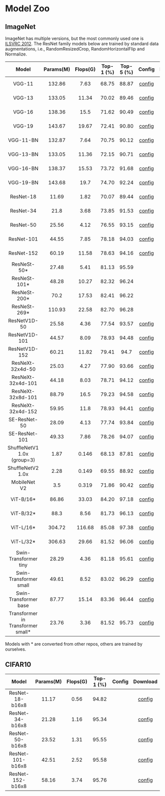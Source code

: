 # Model Zoo

## ImageNet

ImageNet has multiple versions, but the most commonly used one is [ILSVRC 2012](http://www.image-net.org/challenges/LSVRC/2012/).
The ResNet family models below are trained by standard data augmentations, i.e., RandomResizedCrop, RandomHorizontalFlip and Normalize.

|         Model         | Params(M) | Flops(G) | Top-1 (%) | Top-5 (%) | Config | Download |
|:---------------------:|:---------:|:--------:|:---------:|:---------:|:---------:|:--------:|
| VGG-11 | 132.86 | 7.63 | 68.75 | 88.87 | [config](https://github.com/open-mmlab/mmclassification/blob/master/configs/vgg/vgg11_b32x8_imagenet.py) | [model](https://download.openmmlab.com/mmclassification/v0/vgg/vgg11_batch256_imagenet_20210208-4271cd6c.pth) &#124; [log](https://download.openmmlab.com/mmclassification/v0/vgg/vgg11_batch256_imagenet_20210208-4271cd6c.log.json) |
| VGG-13 | 133.05 | 11.34 | 70.02 | 89.46 | [config](https://github.com/open-mmlab/mmclassification/blob/master/configs/vgg/vgg13_b32x8_imagenet.py) | [model](https://download.openmmlab.com/mmclassification/v0/vgg/vgg13_batch256_imagenet_20210208-4d1d6080.pth) &#124; [log](https://download.openmmlab.com/mmclassification/v0/vgg/vgg13_batch256_imagenet_20210208-4d1d6080.log.json) |
| VGG-16 | 138.36 | 15.5 | 71.62 | 90.49 | [config](https://github.com/open-mmlab/mmclassification/blob/master/configs/vgg/vgg16_b32x8_imagenet.py) | [model](https://download.openmmlab.com/mmclassification/v0/vgg/vgg16_batch256_imagenet_20210208-db26f1a5.pth) &#124; [log](https://download.openmmlab.com/mmclassification/v0/vgg/vgg16_batch256_imagenet_20210208-db26f1a5.log.json) |
| VGG-19 | 143.67 | 19.67 | 72.41 | 90.80 | [config](https://github.com/open-mmlab/mmclassification/blob/master/configs/vgg/vgg19_b32x8_imagenet.py) | [model](https://download.openmmlab.com/mmclassification/v0/vgg/vgg19_batch256_imagenet_20210208-e6920e4a.pth) &#124; [log](https://download.openmmlab.com/mmclassification/v0/vgg/vgg19_batch256_imagenet_20210208-e6920e4a.log.json)|
| VGG-11-BN | 132.87 | 7.64 | 70.75 | 90.12 | [config](https://github.com/open-mmlab/mmclassification/blob/master/configs/vgg/vgg11bn_b32x8_imagenet.py) | [model](https://download.openmmlab.com/mmclassification/v0/vgg/vgg11_bn_batch256_imagenet_20210207-f244902c.pth) &#124; [log](https://download.openmmlab.com/mmclassification/v0/vgg/vgg11_bn_batch256_imagenet_20210207-f244902c.log.json) |
| VGG-13-BN | 133.05 | 11.36 | 72.15 | 90.71 | [config](https://github.com/open-mmlab/mmclassification/blob/master/configs/vgg/vgg13bn_b32x8_imagenet.py) | [model](https://download.openmmlab.com/mmclassification/v0/vgg/vgg13_bn_batch256_imagenet_20210207-1a8b7864.pth) &#124; [log](https://download.openmmlab.com/mmclassification/v0/vgg/vgg13_bn_batch256_imagenet_20210207-1a8b7864.log.json) |
| VGG-16-BN | 138.37 | 15.53 | 73.72 | 91.68 | [config](https://github.com/open-mmlab/mmclassification/blob/master/configs/vgg/vgg16_b32x8_imagenet.py) | [model](https://download.openmmlab.com/mmclassification/v0/vgg/vgg16_bn_batch256_imagenet_20210208-7e55cd29.pth) &#124; [log](https://download.openmmlab.com/mmclassification/v0/vgg/vgg16_bn_batch256_imagenet_20210208-7e55cd29.log.json) |
| VGG-19-BN | 143.68 | 19.7 | 74.70 | 92.24 | [config](https://github.com/open-mmlab/mmclassification/blob/master/configs/vgg/vgg19bn_b32x8_imagenet.py) | [model](https://download.openmmlab.com/mmclassification/v0/vgg/vgg19_bn_batch256_imagenet_20210208-da620c4f.pth) &#124; [log](https://download.openmmlab.com/mmclassification/v0/vgg/vgg19_bn_batch256_imagenet_20210208-da620c4f.log.json)|
| ResNet-18             | 11.69     | 1.82     | 70.07 | 89.44 | [config](https://github.com/open-mmlab/mmclassification/blob/master/configs/resnet/resnet18_b32x8_imagenet.py) | [model](https://download.openmmlab.com/mmclassification/v0/resnet/resnet18_batch256_imagenet_20200708-34ab8f90.pth) &#124; [log](https://download.openmmlab.com/mmclassification/v0/resnet/resnet18_batch256_imagenet_20200708-34ab8f90.log.json) |
| ResNet-34             | 21.8      | 3.68     | 73.85 | 91.53 | [config](https://github.com/open-mmlab/mmclassification/blob/master/configs/resnet/resnet34_b32x8_imagenet.py) | [model](https://download.openmmlab.com/mmclassification/v0/resnet/resnet34_batch256_imagenet_20200708-32ffb4f7.pth) &#124; [log](https://download.openmmlab.com/mmclassification/v0/resnet/resnet34_batch256_imagenet_20200708-32ffb4f7.log.json) |
| ResNet-50             | 25.56     | 4.12     | 76.55 | 93.15 | [config](https://github.com/open-mmlab/mmclassification/blob/master/configs/resnet/resnet50_b32x8_imagenet.py) | [model](https://download.openmmlab.com/mmclassification/v0/resnet/resnet50_batch256_imagenet_20200708-cfb998bf.pth) &#124; [log](https://download.openmmlab.com/mmclassification/v0/resnet/resnet50_batch256_imagenet_20200708-cfb998bf.log.json) |
| ResNet-101            | 44.55     | 7.85     | 78.18 | 94.03 | [config](https://github.com/open-mmlab/mmclassification/blob/master/configs/resnet/resnet101_b32x8_imagenet.py) | [model](https://download.openmmlab.com/mmclassification/v0/resnet/resnet101_batch256_imagenet_20200708-753f3608.pth) &#124; [log](https://download.openmmlab.com/mmclassification/v0/resnet/resnet101_batch256_imagenet_20200708-753f3608.log.json) |
| ResNet-152            | 60.19     | 11.58    | 78.63 | 94.16 | [config](https://github.com/open-mmlab/mmclassification/blob/master/configs/resnet/resnet152_b32x8_imagenet.py) | [model](https://download.openmmlab.com/mmclassification/v0/resnet/resnet152_batch256_imagenet_20200708-ec25b1f9.pth) &#124; [log](https://download.openmmlab.com/mmclassification/v0/resnet/resnet152_batch256_imagenet_20200708-ec25b1f9.log.json) |
| ResNeSt-50*           | 27.48     | 5.41     | 81.13 | 95.59 |  | [model](https://download.openmmlab.com/mmclassification/v0/resnest/resnest50_imagenet_converted-1ebf0afe.pth) &#124; [log]() |
| ResNeSt-101*          | 48.28     | 10.27    | 82.32 | 96.24 |  | [model](https://download.openmmlab.com/mmclassification/v0/resnest/resnest101_imagenet_converted-032caa52.pth) &#124; [log]() |
| ResNeSt-200*          | 70.2      | 17.53    | 82.41 | 96.22 |  | [model](https://download.openmmlab.com/mmclassification/v0/resnest/resnest200_imagenet_converted-581a60f2.pth) &#124; [log]() |
| ResNeSt-269*          | 110.93    | 22.58    | 82.70 | 96.28 |  | [model](https://download.openmmlab.com/mmclassification/v0/resnest/resnest269_imagenet_converted-59930960.pth) &#124; [log]() |
| ResNetV1D-50          | 25.58     | 4.36     | 77.54  | 93.57 | [config](https://github.com/open-mmlab/mmclassification/blob/master/configs/resnet/resnetv1d50_b32x8_imagenet.py) | [model](https://download.openmmlab.com/mmclassification/v0/resnet/resnetv1d50_b32x8_imagenet_20210531-db14775a.pth) &#124; [log](https://download.openmmlab.com/mmclassification/v0/resnet/resnetv1d50_b32x8_imagenet_20210531-db14775a.log.json) |
| ResNetV1D-101         | 44.57     | 8.09     | 78.93 | 94.48 | [config](https://github.com/open-mmlab/mmclassification/blob/master/configs/resnet/resnetv1d101_b32x8_imagenet.py) | [model](https://download.openmmlab.com/mmclassification/v0/resnet/resnetv1d101_b32x8_imagenet_20210531-6e13bcd3.pth) &#124; [log](https://download.openmmlab.com/mmclassification/v0/resnet/resnetv1d101_b32x8_imagenet_20210531-6e13bcd3.log.json) |
| ResNetV1D-152         | 60.21     | 11.82    | 79.41 | 94.7 | [config](https://github.com/open-mmlab/mmclassification/blob/master/configs/resnet/resnetv1d152_b32x8_imagenet.py) | [model](https://download.openmmlab.com/mmclassification/v0/resnet/resnetv1d152_b32x8_imagenet_20210531-278cf22a.pth) &#124; [log](https://download.openmmlab.com/mmclassification/v0/resnet/resnetv1d152_b32x8_imagenet_20210531-278cf22a.log.json) |
| ResNeXt-32x4d-50      | 25.03     | 4.27     | 77.90 | 93.66 | [config](https://github.com/open-mmlab/mmclassification/blob/master/configs/resnext/resnext50_32x4d_b32x8_imagenet.py) | [model](https://download.openmmlab.com/mmclassification/v0/resnext/resnext50_32x4d_b32x8_imagenet_20210429-56066e27.pth) &#124; [log](https://download.openmmlab.com/mmclassification/v0/resnext/resnext50_32x4d_b32x8_imagenet_20210429-56066e27.log.json) |
| ResNeXt-32x4d-101     | 44.18     | 8.03     | 78.71  | 94.12 | [config](https://github.com/open-mmlab/mmclassification/blob/master/configs/resnext/resnext101_32x4d_b32x8_imagenet.py) | [model](https://download.openmmlab.com/mmclassification/v0/resnext/resnext101_32x4d_b32x8_imagenet_20210506-e0fa3dd5.pth) &#124; [log](https://download.openmmlab.com/mmclassification/v0/resnext/resnext101_32x4d_b32x8_imagenet_20210506-e0fa3dd5.log.json) |
| ResNeXt-32x8d-101     | 88.79     | 16.5     | 79.23 | 94.58 | [config](https://github.com/open-mmlab/mmclassification/blob/master/configs/resnext/resnext101_32x8d_b32x8_imagenet.py) | [model](https://download.openmmlab.com/mmclassification/v0/resnext/resnext101_32x8d_b32x8_imagenet_20210506-23a247d5.pth) &#124; [log](https://download.openmmlab.com/mmclassification/v0/resnext/resnext101_32x8d_b32x8_imagenet_20210506-23a247d5.log.json) |
| ResNeXt-32x4d-152     | 59.95     | 11.8     | 78.93 | 94.41 | [config](https://github.com/open-mmlab/mmclassification/blob/master/configs/resnext/resnext152_32x4d_b32x8_imagenet.py) | [model](https://download.openmmlab.com/mmclassification/v0/resnext/resnext152_32x4d_b32x8_imagenet_20210524-927787be.pth) &#124; [log](https://download.openmmlab.com/mmclassification/v0/resnext/resnext152_32x4d_b32x8_imagenet_20210524-927787be.log.json) |
| SE-ResNet-50          | 28.09     | 4.13     | 77.74 | 93.84 | [config](https://github.com/open-mmlab/mmclassification/blob/master/configs/seresnet/seresnet50_b32x8_imagenet.py) | [model](https://download.openmmlab.com/mmclassification/v0/se-resnet/se-resnet50_batch256_imagenet_20200804-ae206104.pth) &#124; [log](https://download.openmmlab.com/mmclassification/v0/se-resnet/se-resnet50_batch256_imagenet_20200708-657b3c36.log.json) |
| SE-ResNet-101         | 49.33     | 7.86     | 78.26 | 94.07 | [config](https://github.com/open-mmlab/mmclassification/blob/master/configs/seresnet/seresnet101_b32x8_imagenet.py) | [model](https://download.openmmlab.com/mmclassification/v0/se-resnet/se-resnet101_batch256_imagenet_20200804-ba5b51d4.pth) &#124; [log](https://download.openmmlab.com/mmclassification/v0/se-resnet/se-resnet101_batch256_imagenet_20200708-038a4d04.log.json) |
| ShuffleNetV1 1.0x (group=3)   | 1.87      | 0.146    | 68.13 | 87.81 | [config](https://github.com/open-mmlab/mmclassification/blob/master/configs/shufflenet_v1/shufflenet_v1_1x_b64x16_linearlr_bn_nowd_imagenet.py) | [model](https://download.openmmlab.com/mmclassification/v0/shufflenet_v1/shufflenet_v1_batch1024_imagenet_20200804-5d6cec73.pth) &#124; [log](https://download.openmmlab.com/mmclassification/v0/shufflenet_v1/shufflenet_v1_batch1024_imagenet_20200804-5d6cec73.log.json) |
| ShuffleNetV2 1.0x     | 2.28      | 0.149    | 69.55 | 88.92 | [config](https://github.com/open-mmlab/mmclassification/blob/master/configs/shufflenet_v2/shufflenet_v2_1x_b64x16_linearlr_bn_nowd_imagenet.py) | [model](https://download.openmmlab.com/mmclassification/v0/shufflenet_v2/shufflenet_v2_batch1024_imagenet_20200812-5bf4721e.pth) &#124; [log](https://download.openmmlab.com/mmclassification/v0/shufflenet_v2/shufflenet_v2_batch1024_imagenet_20200804-8860eec9.log.json) |
| MobileNet V2          | 3.5       | 0.319    | 71.86 | 90.42 | [config](https://github.com/open-mmlab/mmclassification/blob/master/configs/mobilenet_v2/mobilenet_v2_b32x8_imagenet.py) | [model](https://download.openmmlab.com/mmclassification/v0/mobilenet_v2/mobilenet_v2_batch256_imagenet_20200708-3b2dc3af.pth) &#124; [log](https://download.openmmlab.com/mmclassification/v0/mobilenet_v2/mobilenet_v2_batch256_imagenet_20200708-3b2dc3af.log.json) |
| ViT-B/16*             | 86.86     | 33.03    | 84.20 | 97.18 | [config](https://github.com/open-mmlab/mmclassification/blob/master/configs/vision_transformer/vit_base_patch16_384_finetune_imagenet.py) | [model](https://download.openmmlab.com/mmclassification/v0/vit/vit_base_patch16_384.pth) &#124; [log]() |
| ViT-B/32*             | 88.3      | 8.56     | 81.73 | 96.13 | [config](https://github.com/open-mmlab/mmclassification/blob/master/configs/vision_transformer/vit_base_patch32_384_finetune_imagenet.py) | [model](https://download.openmmlab.com/mmclassification/v0/vit/vit_base_patch32_384.pth) &#124; [log]() |
| ViT-L/16*             | 304.72    | 116.68   | 85.08 | 97.38 | [config](https://github.com/open-mmlab/mmclassification/blob/master/configs/vision_transformer/vit_large_patch16_384_finetune_imagenet.py) | [model](https://download.openmmlab.com/mmclassification/v0/vit/vit_large_patch16_384.pth)  &#124; [log]() |
| ViT-L/32*             | 306.63    | 29.66    | 81.52 | 96.06 | [config](https://github.com/open-mmlab/mmclassification/blob/master/configs/vision_transformer/vit_large_patch32_384_finetune_imagenet.py) | [model](https://download.openmmlab.com/mmclassification/v0/vit/vit_large_patch32_384.pth)  &#124; [log]() |
| Swin-Transformer tiny |   28.29   |   4.36   | 81.18 | 95.61 | [config](https://github.com/open-mmlab/mmclassification/blob/master/configs/swin_transformer/swin_tiny_224_b16x64_300e_imagenet.py) | [model](https://download.openmmlab.com/mmclassification/v0/swin-transformer/swin_tiny_224_b16x64_300e_imagenet_20210616_090925-66df6be6.pth)  &#124; [log](https://download.openmmlab.com/mmclassification/v0/swin-transformer/swin_tiny_224_b16x64_300e_imagenet_20210616_090925.log.json)|
| Swin-Transformer small|   49.61   |   8.52   | 83.02 | 96.29 | [config](https://github.com/open-mmlab/mmclassification/blob/master/configs/swin_transformer/swin_small_224_b16x64_300e_imagenet.py) | [model](https://download.openmmlab.com/mmclassification/v0/swin-transformer/swin_small_224_b16x64_300e_imagenet_20210615_110219-7f9d988b.pth)  &#124; [log](https://download.openmmlab.com/mmclassification/v0/swin-transformer/swin_small_224_b16x64_300e_imagenet_20210615_110219.log.json)|
| Swin-Transformer base |   87.77   |  15.14   | 83.36 | 96.44 | [config](https://github.com/open-mmlab/mmclassification/blob/master/configs/swin_transformer/swin_base_224_b16x64_300e_imagenet.py) | [model](https://download.openmmlab.com/mmclassification/v0/swin-transformer/swin_base_224_b16x64_300e_imagenet_20210616_190742-93230b0d.pth)  &#124; [log](https://download.openmmlab.com/mmclassification/v0/swin-transformer/swin_base_224_b16x64_300e_imagenet_20210616_190742.log.json)|
| Transformer in Transformer small* |   23.76  |  3.36 | 81.52 | 95.73 | [config](https://github.com/open-mmlab/mmclassification/blob/master/configs/tnt/tnt_s_patch16_224_evalonly_imagenet)  | [model](http://download.openmmlab.com/mmclassification/v0/transformer-in-transformer/convert/tnt_s_patch16_224_evalonly_imagenet.pth)  &#124; [log]()|

Models with * are converted from other repos, others are trained by ourselves.

## CIFAR10

|         Model         | Params(M) | Flops(G) | Top-1 (%) | Config | Download |
|:---------------------:|:---------:|:--------:|:---------:|:--------:|:--------:|
| ResNet-18-b16x8 | 11.17 | 0.56 | 94.82 | | [config](https://github.com/open-mmlab/mmclassification/blob/master/configs/resnet/resnet18_b16x8_cifar10.py) | [model](https://download.openmmlab.com/mmclassification/v0/resnet/resnet18_b16x8_cifar10_20210528-bd6371c8.pth) &#124; [log](https://download.openmmlab.com/mmclassification/v0/resnet/resnet18_b16x8_cifar10_20210528-bd6371c8.log.json) |
| ResNet-34-b16x8 | 21.28 | 1.16 | 95.34 | | [config](https://github.com/open-mmlab/mmclassification/blob/master/configs/resnet/resnet34_b16x8_cifar10.py) | [model](https://download.openmmlab.com/mmclassification/v0/resnet/resnet34_b16x8_cifar10_20210528-a8aa36a6.pth) &#124; [log](https://download.openmmlab.com/mmclassification/v0/resnet/resnet34_b16x8_cifar10_20210528-a8aa36a6.log.json) |
| ResNet-50-b16x8 | 23.52 | 1.31 | 95.55 | | [config](https://github.com/open-mmlab/mmclassification/blob/master/configs/resnet/resnet50_b16x8_cifar10.py) | [model](https://download.openmmlab.com/mmclassification/v0/resnet/resnet50_b16x8_cifar10_20210528-f54bfad9.pth) &#124; [log](https://download.openmmlab.com/mmclassification/v0/resnet/resnet50_b16x8_cifar10_20210528-f54bfad9.log.json) |
| ResNet-101-b16x8 | 42.51 | 2.52 | 95.58 | | [config](https://github.com/open-mmlab/mmclassification/blob/master/configs/resnet/resnet101_b16x8_cifar10.py) | [model](https://download.openmmlab.com/mmclassification/v0/resnet/resnet101_b16x8_cifar10_20210528-2d29e936.pth) &#124; [log](https://download.openmmlab.com/mmclassification/v0/resnet/resnet101_b16x8_cifar10_20210528-2d29e936.log.json) |
| ResNet-152-b16x8 | 58.16 | 3.74 | 95.76 | | [config](https://github.com/open-mmlab/mmclassification/blob/master/configs/resnet/resnet152_b16x8_cifar10.py) | [model](https://download.openmmlab.com/mmclassification/v0/resnet/resnet152_b16x8_cifar10_20210528-3e8e9178.pth) &#124; [log](https://download.openmmlab.com/mmclassification/v0/resnet/resnet152_b16x8_cifar10_20210528-3e8e9178.log.json) |
